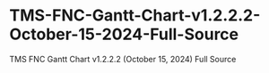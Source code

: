 # TMS-FNC-Gantt-Chart-v1.2.2.2-October-15-2024-Full-Source
TMS FNC Gantt Chart v1.2.2.2 (October 15, 2024) Full Source
